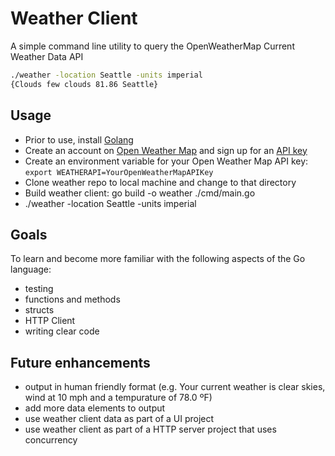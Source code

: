 # Weather Client

A simple command line utility to query the OpenWeatherMap Current Weather Data API

```bash
./weather -location Seattle -units imperial
{Clouds few clouds 81.86 Seattle}
```

## Usage
* Prior to use, install [Golang](https://golang.org/doc/install)
* Create an account on [Open Weather Map](https://home.openweathermap.org/users/sign_up) and sign up for an [API key](https://home.openweathermap.org/api_keys)
* Create an environment variable for your Open Weather Map API key: `export WEATHERAPI=YourOpenWeatherMapAPIKey`
* Clone weather repo to local machine and change to that directory
* Build weather client: go build -o weather ./cmd/main.go
* ./weather -location Seattle -units imperial


## Goals
To learn and become more familiar with the following aspects of the Go language:
* testing
* functions and methods
* structs
* HTTP Client
* writing clear code

## Future enhancements
* output in human friendly format (e.g. Your current weather is clear skies, wind at 10 mph and a tempurature of 78.0 ºF)
* add more data elements to output
* use weather client data as part of a UI project
* use weather client as part of a HTTP server project that uses concurrency


